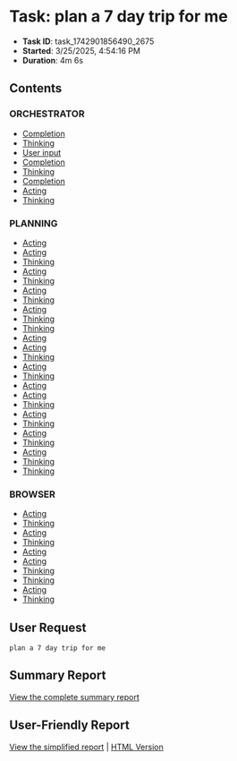 # Task: plan a 7 day trip for me

- **Task ID**: task_1742901856490_2675
- **Started**: 3/25/2025, 4:54:16 PM
- **Duration**: 4m 6s

## Contents

### ORCHESTRATOR

- [Completion](00_orchestrator/001_completion/completion.md)
- [Thinking](00_orchestrator/001_thinking/thought.md)
- [User input](00_orchestrator/001_user_input/user_request.md)
- [Completion](00_orchestrator/002_completion/completion.md)
- [Thinking](00_orchestrator/002_thinking/thought.md)
- [Completion](00_orchestrator/003_completion/completion.md)
- [Acting](00_orchestrator/004_acting/action.md)
- [Thinking](00_orchestrator/006_thinking/thought.md)

### PLANNING

- [Acting](01_planning/001_acting/action.md)
- [Acting](01_planning/003_acting/action.md)
- [Thinking](01_planning/003_thinking/thought.md)
- [Acting](01_planning/005_acting/action.md)
- [Thinking](01_planning/005_thinking/thought.md)
- [Acting](01_planning/007_acting/action.md)
- [Thinking](01_planning/007_thinking/thought.md)
- [Acting](01_planning/008_acting/action.md)
- [Thinking](01_planning/009_thinking/thought.md)
- [Thinking](01_planning/010_thinking/thought.md)
- [Acting](01_planning/011_acting/action.md)
- [Acting](01_planning/012_acting/action.md)
- [Thinking](01_planning/013_thinking/thought.md)
- [Acting](01_planning/014_acting/action.md)
- [Thinking](01_planning/014_thinking/thought.md)
- [Acting](01_planning/015_acting/action.md)
- [Acting](01_planning/016_acting/action.md)
- [Thinking](01_planning/016_thinking/thought.md)
- [Acting](01_planning/017_acting/action.md)
- [Thinking](01_planning/017_thinking/thought.md)
- [Acting](01_planning/018_acting/action.md)
- [Thinking](01_planning/018_thinking/thought.md)
- [Acting](01_planning/019_acting/action.md)
- [Thinking](01_planning/019_thinking/thought.md)
- [Thinking](01_planning/020_thinking/thought.md)

### BROWSER

- [Acting](02_browser/002_acting/action.md)
- [Thinking](02_browser/004_thinking/thought.md)
- [Acting](02_browser/006_acting/action.md)
- [Thinking](02_browser/008_thinking/thought.md)
- [Acting](02_browser/009_acting/action.md)
- [Acting](02_browser/010_acting/action.md)
- [Thinking](02_browser/011_thinking/thought.md)
- [Thinking](02_browser/012_thinking/thought.md)
- [Acting](02_browser/013_acting/action.md)
- [Thinking](02_browser/015_thinking/thought.md)


## User Request

```
plan a 7 day trip for me
```

## Summary Report

[View the complete summary report](report/summary.md)

## User-Friendly Report

[View the simplified report](user-report/summary.md) | [HTML Version](user-report/summary.html)
